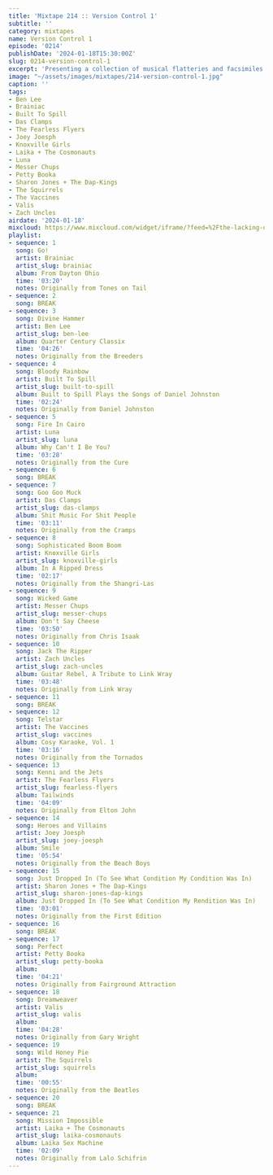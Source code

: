 ```yaml
---
title: 'Mixtape 214 :: Version Control 1'
subtitle: ''
category: mixtapes
name: Version Control 1
episode: '0214'
publishDate: '2024-01-18T15:30:00Z'
slug: 0214-version-control-1
excerpt: 'Presenting a collection of musical flatteries and facsimiles! '
image: "~/assets/images/mixtapes/214-version-control-1.jpg"
caption: ''
tags:
- Ben Lee
- Brainiac
- Built To Spill
- Das Clamps
- The Fearless Flyers
- Joey Joesph
- Knoxville Girls
- Laika + The Cosmonauts
- Luna
- Messer Chups
- Petty Booka
- Sharon Jones + The Dap-Kings
- The Squirrels
- The Vaccines
- Valis
- Zach Uncles
airdate: '2024-01-18'
mixcloud: https://www.mixcloud.com/widget/iframe/?feed=%2Fthe-lacking-org%2Fwoeeqk-214-version-control-1%2F&hide_artwork=1&hide_cover=1
playlist:
- sequence: 1
  song: Go!
  artist: Brainiac
  artist_slug: brainiac
  album: From Dayton Ohio
  time: '03:20'
  notes: Originally from Tones on Tail
- sequence: 2
  song: BREAK
- sequence: 3
  song: Divine Hammer
  artist: Ben Lee
  artist_slug: ben-lee
  album: Quarter Century Classix
  time: '04:26'
  notes: Originally from the Breeders
- sequence: 4
  song: Bloody Rainbow
  artist: Built To Spill
  artist_slug: built-to-spill
  album: Built to Spill Plays the Songs of Daniel Johnston
  time: '02:24'
  notes: Originally from Daniel Johnston
- sequence: 5
  song: Fire In Cairo
  artist: Luna
  artist_slug: luna
  album: Why Can't I Be You?
  time: '03:28'
  notes: Originally from the Cure
- sequence: 6
  song: BREAK
- sequence: 7
  song: Goo Goo Muck
  artist: Das Clamps
  artist_slug: das-clamps
  album: Shit Music For Shit People
  time: '03:11'
  notes: Originally from the Cramps
- sequence: 8
  song: Sophisticated Boom Boom
  artist: Knoxville Girls
  artist_slug: knoxville-girls
  album: In A Ripped Dress
  time: '02:17'
  notes: Originally from the Shangri-Las
- sequence: 9
  song: Wicked Game
  artist: Messer Chups
  artist_slug: messer-chups
  album: Don't Say Cheese
  time: '03:50'
  notes: Originally from Chris Isaak
- sequence: 10
  song: Jack The Ripper
  artist: Zach Uncles
  artist_slug: zach-uncles
  album: Guitar Rebel, A Tribute to Link Wray
  time: '03:48'
  notes: Originally from Link Wray
- sequence: 11
  song: BREAK
- sequence: 12
  song: Telstar
  artist: The Vaccines
  artist_slug: vaccines
  album: Cosy Karaoke, Vol. 1
  time: '03:16'
  notes: Originally from the Tornados
- sequence: 13
  song: Kenni and the Jets
  artist: The Fearless Flyers
  artist_slug: fearless-flyers
  album: Tailwinds
  time: '04:09'
  notes: Originally from Elton John
- sequence: 14
  song: Heroes and Villains
  artist: Joey Joesph
  artist_slug: joey-joesph
  album: Smile
  time: '05:54'
  notes: Originally from the Beach Boys
- sequence: 15
  song: Just Dropped In (To See What Condition My Condition Was In)
  artist: Sharon Jones + The Dap-Kings
  artist_slug: sharon-jones-dap-kings
  album: Just Dropped In (To See What Condition My Rendition Was In)
  time: '03:01'
  notes: Originally from the First Edition
- sequence: 16
  song: BREAK
- sequence: 17
  song: Perfect
  artist: Petty Booka
  artist_slug: petty-booka
  album:
  time: '04:21'
  notes: Originally from Fairground Attraction
- sequence: 18
  song: Dreamweaver
  artist: Valis
  artist_slug: valis
  album:
  time: '04:28'
  notes: Originally from Gary Wright
- sequence: 19
  song: Wild Honey Pie
  artist: The Squirrels
  artist_slug: squirrels
  album:
  time: '00:55'
  notes: Originally from the Beatles
- sequence: 20
  song: BREAK
- sequence: 21
  song: Mission Impossible
  artist: Laika + The Cosmonauts
  artist_slug: laika-cosmonauts
  album: Laika Sex Machine
  time: '02:09'
  notes: Originally from Lalo Schifrin
---
```


